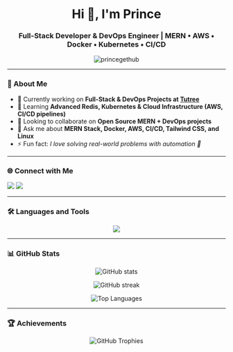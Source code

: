 <h1 align="center">Hi 👋, I'm Prince</h1>
<h3 align="center">
Full-Stack Developer & DevOps Engineer | MERN • AWS • Docker • Kubernetes • CI/CD  
</h3>

<p align="center">
  <img src="https://komarev.com/ghpvc/?username=princegethub&label=Profile%20views&color=0e75b6&style=flat" alt="princegethub" />
</p>

---

### 🚀 About Me  
- 🔭 Currently working on **Full-Stack & DevOps Projects at [Tutree](https://tutree.com/)**  
- 🌱 Learning **Advanced Redis, Kubernetes & Cloud Infrastructure (AWS, CI/CD pipelines)**  
- 👯 Looking to collaborate on **Open Source MERN + DevOps projects**  
- 💬 Ask me about **MERN Stack, Docker, AWS, CI/CD, Tailwind CSS, and Linux**  
- ⚡ Fun fact: *I love solving real-world problems with automation 🚀*  

---

### 🌐 Connect with Me  
<p align="left">
<a href="https://linkedin.com/in/prince-mishra-b61651320" target="_blank"><img src="https://img.shields.io/badge/LinkedIn-0077B5?style=for-the-badge&logo=linkedin&logoColor=white"/></a>
<a href="https://instagram.com/prince_mishra_372" target="_blank"><img src="https://img.shields.io/badge/Instagram-E4405F?style=for-the-badge&logo=instagram&logoColor=white"/></a>
</p>

---

### 🛠️ Languages and Tools  
<p align="center"> 
  <img src="https://skillicons.dev/icons?i=html,css,js,ts,react,redux,tailwind,bootstrap,nodejs,express,mongodb,postgres,mysql,redis,rabbitmq,kafka,docker,kubernetes,aws,jenkins,git,linux,java,c,figma,postman,grafana,nginx,androidstudio,reactnative" />
</p>

---

### 📊 GitHub Stats  
<p align="center">
  <img src="https://github-readme-stats.vercel.app/api?username=princegethub&show_icons=true&theme=tokyonight&hide_border=true" alt="GitHub stats" />
</p>

<p align="center">
  <img src="https://github-readme-streak-stats.herokuapp.com/?user=princegethub&theme=tokyonight&hide_border=true" alt="GitHub streak" />
</p>

<p align="center">
  <img src="https://github-readme-stats.vercel.app/api/top-langs/?username=princegethub&layout=compact&theme=tokyonight&hide_border=true" alt="Top Languages" />
</p>

---

### 🏆 Achievements  
<p align="center">
  <img src="https://github-profile-trophy.vercel.app/?username=princegethub&theme=onedark&no-frame=true&row=1&column=6" alt="GitHub Trophies" />
</p>
